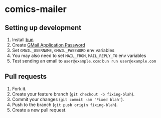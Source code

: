 # comics-mailer

## Setting up development

1. Install [bun]
1. Create [GMail Application Password]
1. Set `GMAIL_USERNAME`, `GMAIL_PASSWORD` env variables
1. You may also need to set `MAIL_FROM`, `MAIL_REPLY_TO` env variables
1. Test sending an email to `user@example.com`: `bun run user@example.com`

[bun]: https://bun.sh/
[GMail Application Password]: https://myaccount.google.com/apppasswords

## Pull requests

1. Fork it.
2. Create your feature branch (`git checkout -b fixing-blah`).
3. Commit your changes (`git commit -am 'Fixed blah'`).
4. Push to the branch (`git push origin fixing-blah`).
5. Create a new pull request.
